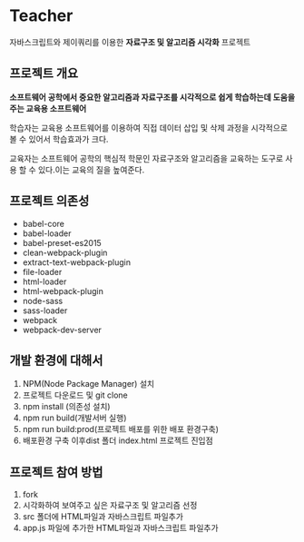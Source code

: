 # Teacher
자바스크립트와 제이쿼리를 이용한 __자료구조 및 알고리즘 시각화__ 프로젝트

## 프로젝트 개요
__소프트웨어 공학에서 중요한 알고리즘과 자료구조를 시각적으로 쉽게 학습하는데 도움을 주는 교육용 소프트웨어__

 학습자는 교육용 소프트웨어를 이용하여 직접 데이터 삽입 및 삭제 과정을 시각적으로 볼 수 있어서 학습효과가 크다.
 
 교육자는 소프트웨어 공학의 핵심적 학문인 자료구조와 알고리즘을 교육하는 도구로 사용 할 수 있다.이는 교육의 질을 높여준다.

## 프로젝트 의존성
* babel-core
* babel-loader
* babel-preset-es2015
* clean-webpack-plugin
* extract-text-webpack-plugin
* file-loader
* html-loader
* html-webpack-plugin
* node-sass
* sass-loader
* webpack
* webpack-dev-server

## 개발 환경에 대해서
1. NPM(Node Package Manager) 설치
2. 프로젝트 다운로드 및 git clone
3. npm install (의존성 설치)
4. npm run build(개발서버 실행)
5. npm run build:prod(프로젝트 배포를 위한 배포 환경구축)
6. 배포환경 구축 이후dist 폴더 index.html 프로젝트 진입점

## 프로젝트 참여 방법
1. fork
2. 시각화하여 보여주고 싶은 자료구조 및 알고리즘 선정
3. src 폴더에 HTML파일과 자바스크립트 파일추가
4. app.js 파일에 추가한 HTML파일과 자바스크립트 파일추가
